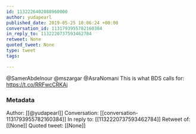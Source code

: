 ```yaml
---
id: 1132226402088960000
author: yudapearl
published_date: 2019-05-25 10:06:24 +00:00
conversation_id: 1131793955782160384
in_reply_to: 1132220737593462784
retweet: None
quoted_tweet: None
type: tweet
tags:

---
```


@SamerAbdelnour @mszargar @AsraNomani This is what BDS calls for:
https://t.co/RRFwcCRKAi

### Metadata

Author: [[@yudapearl]]
Conversation: [[conversation-1131793955782160384]]
In reply to: [[1132220737593462784]]
Retweet of: [[None]]
Quoted tweet: [[None]]
